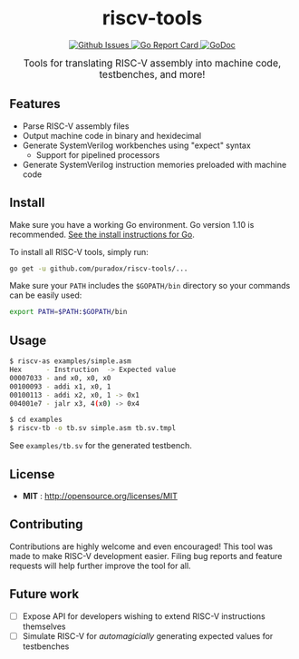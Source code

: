 <big><h1 align="center">riscv-tools</h1></big>

<p align="center">
  <a href="https://github.com/puradox/riscv-tools/issues">
    <img src="https://img.shields.io/github/issues/puradox/riscv-tools.svg" alt="Github Issues">
  </a>
  <a href="https://goreportcard.com/report/github.com/puradox/riscv-tools">
    <img src="https://goreportcard.com/badge/github.com/puradox/riscv-tools" alt="Go Report Card">
  </a>
  <a href="https://godoc.org/github.com/puradox/riscv-tools">
    <img src="https://godoc.org/github.com/puradox/riscv-tools?status.svg" alt="GoDoc">
  </a>
</p>

<p align="center"><big>
  Tools for translating RISC-V assembly into machine code, testbenches, and more!
</big></p>


## Features
  - Parse RISC-V assembly files
  - Output machine code in binary and hexidecimal
  - Generate SystemVerilog workbenches using "expect" syntax
    - Support for pipelined processors
  - Generate SystemVerilog instruction memories preloaded with machine code

## Install

Make sure you have a working Go environment.  Go version 1.10 is recommended.  [See
the install instructions for Go](http://golang.org/doc/install.html).

To install all RISC-V tools, simply run:
```bash
go get -u github.com/puradox/riscv-tools/...
```

Make sure your `PATH` includes the `$GOPATH/bin` directory so your commands can
be easily used:
```bash
export PATH=$PATH:$GOPATH/bin
```

## Usage

```bash
$ riscv-as examples/simple.asm
Hex      - Instruction  -> Expected value
00007033 - and x0, x0, x0
00100093 - addi x1, x0, 1
00100113 - addi x2, x0, 1 -> 0x1
004001e7 - jalr x3, 4(x0) -> 0x4

$ cd examples
$ riscv-tb -o tb.sv simple.asm tb.sv.tmpl
```

See `examples/tb.sv` for the generated testbench.

## License

- **MIT** : http://opensource.org/licenses/MIT

## Contributing

Contributions are highly welcome and even encouraged! This tool was made to make RISC-V development easier. Filing bug reports and feature requests will help further improve the tool for all.

## Future work
 - [ ] Expose API for developers wishing to extend RISC-V instructions themselves
 - [ ] Simulate RISC-V for _automagicially_ generating expected values for testbenches
